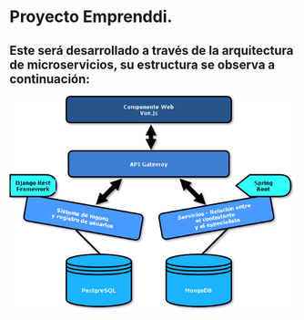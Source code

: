 # Proyecto Emprenddi.
## Este será desarrollado a través de la arquitectura de microservicios, su estructura se observa a continuación:

![alt text](https://github.com/lsofiadb/Emprenddi/blob/main/Arquitectura.png)
